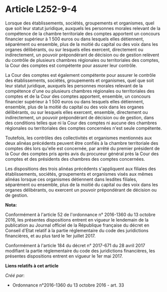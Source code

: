 # Article L252-9-4

Lorsque des établissements, sociétés, groupements et organismes, quel que soit leur statut juridique, auxquels les personnes
morales relevant de la compétence de la chambre territoriale des comptes apportent un concours financier supérieur à 1 500
euros ou dans lesquels elles détiennent, séparément ou ensemble, plus de la moitié du capital ou des voix dans les organes
délibérants, ou sur lesquels elles exercent, directement ou indirectement, un pouvoir prépondérant de décision ou de gestion
relèvent du contrôle de plusieurs chambres régionales ou territoriales des comptes, la Cour des comptes est compétente pour
assurer leur contrôle.

La Cour des comptes est également compétente pour assurer le contrôle des établissements, sociétés, groupements et
organismes, quel que soit leur statut juridique, auxquels les personnes morales relevant de la compétence d'une ou plusieurs
chambres régionales ou territoriales des comptes et de la Cour des comptes apportent, ensemble, un concours financier
supérieur à 1 500 euros ou dans lesquels elles détiennent, ensemble, plus de la moitié du capital ou des voix dans les
organes délibérants, ou sur lesquels elles exercent, ensemble, directement ou indirectement, un pouvoir prépondérant de
décision ou de gestion, dans des conditions telles que ni la Cour des comptes ni aucune des chambres régionales ou
territoriales des comptes concernées n'est seule compétente.

Toutefois, les contrôles des collectivités et organismes mentionnés aux deux alinéas précédents peuvent être confiés à la
chambre territoriale des comptes dès lors qu'elle est concernée, par arrêté du premier président de la Cour des comptes pris
après avis du procureur général près la Cour des comptes et des présidents des chambres des comptes concernées.

Les dispositions des trois alinéas précédents s'appliquent aux filiales des établissements, sociétés, groupements et
organismes visés aux mêmes alinéas lorsque ces organismes détiennent dans lesdites filiales, séparément ou ensemble, plus de
la moitié du capital ou des voix dans les organes délibérants, ou exercent un pouvoir prépondérant de décision ou de gestion.

**Nota:**

Conformément à l'article 52 de l'ordonnance n° 2016-1360 du 13 octobre 2016, les présentes dispositions entrent en vigueur le
lendemain de la publication au Journal officiel de la République française du décret en Conseil d'Etat relatif à la partie
réglementaire du code des juridictions financières, et au plus tard le 1er juillet 2017.

Conformément à l'article 184 du décret n° 2017-671 du 28 avril 2017 modifiant la partie réglementaire du code des
juridictions financières, les présentes dispositions entrent en vigueur le 1er mai 2017.

**Liens relatifs à cet article**

_Créé par_:

  - Ordonnance n°2016-1360 du 13 octobre 2016 - art. 33
